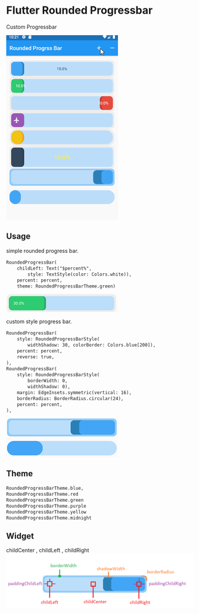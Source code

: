 # Flutter Rounded Progressbar
Custom Progressbar

![Screenshot](screenshot/a1.gif)

## Usage
simple rounded progress bar.
```
RoundedProgressBar(
    childLeft: Text("$percent%",
        style: TextStyle(color: Colors.white)),
    percent: percent,
    theme: RoundedProgressBarTheme.green)
```
![Screenshot](screenshot/1.png)

custom style progress bar.
```
RoundedProgressBar(
    style: RoundedProgressBarStyle(
        widthShadow: 30, colorBorder: Colors.blue[200]),
    percent: percent,
    reverse: true,
),
RoundedProgressBar(
    style: RoundedProgressBarStyle(
        borderWidth: 0, 
        widthShadow: 0),
    margin: EdgeInsets.symmetric(vertical: 16),
    borderRadius: BorderRadius.circular(24),
    percent: percent,
),       
```
![Screenshot](screenshot/3.png)


## Theme
```
RoundedProgressBarTheme.blue, 
RoundedProgressBarTheme.red
RoundedProgressBarTheme.green
RoundedProgressBarTheme.purple
RoundedProgressBarTheme.yellow 
RoundedProgressBarTheme.midnight
```

## Widget
childCenter , childLeft , childRight 
![Screenshot](screenshot/2.png)
